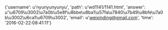 {'username': u'nyunyunyunyu', 'path': u'wd1141/1141.html', 'answer': u'\u6709\u3002\u7a0b\u5e8f\u8bbe\u8ba1\u57fa\u7840\u7b49\u8bfe\u7a0b\u3002\u6ca1\u6709\u3002', 'email': u'weixinding@gmail.com', 'time': '2016-02-22:08:41:11'}